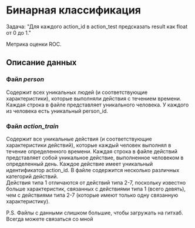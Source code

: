 # Бинарная классификация

Задача: "Для каждого action_id в action_test предсказать result как float от 0 до 1."

Метрика оценки ROC. 

## Описание данных<br>
### Файл  <i>person</i> 
Cодержит всех уникальных людей (и соответствующие характеристики), которые выполняли действия с течением времени. 
Каждая строка в файле представляет уникального человека. У каждого из человека есть уникальный person_id.<br>

### Файл <i>action_train</i> 
Cодержит все уникальные действия (и соответствующие характеристики действий), которые каждый человек выполнял в течение определенного времени. Каждая строка в файле действий представляет собой уникальное действие, выполненное человеком в определенный день. 
Каждое действие имеет уникальный идентификатор action_id. 
В файле содержится несколько различных категорий действий.<br>
Действия типа 1 отличаются от действий типа 2-7, поскольку известно больше характеристик, 
связанных с действиями типа 1 (всего девять), чем с действиями типа 2-7 (которые имеют только одну связанную характеристику).


P.S. Файлы с данными слишком большие, чтобы загружать на гитхаб. Всегда можете связаться со мной

